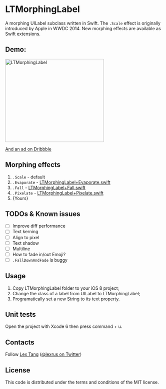 # LTMorphingLabel
A morphing UILabel subclass written in Swift.
The ```.Scale``` effect is originally introduced by Apple in WWDC 2014. New morphing effects are available as Swift extensions. 

## Demo:
<img src="https://cloud.githubusercontent.com/assets/219689/3466547/9828c2f8-0282-11e4-9bcf-04592a0aa1c5.gif" width="315" height="265" alt="LTMorphingLabel"/>

<a href="https://dribbble.com/shots/1621547-LTMorphingLabel">And an ad on Dribbble</a>

## Morphing effects
1. ```.Scale``` - default
2. ```.Evaporate``` - [LTMorphingLabel+Evaporate.swift](https://github.com/lexrus/LTMorphingLabel/blob/master/LTMorphingLabel/LTMorphingLabel%2BEvaporate.swift)
3. ```.Fall``` - [LTMorphingLabel+Fall.swift](https://github.com/lexrus/LTMorphingLabel/blob/master/LTMorphingLabel/LTMorphingLabel%2BFall.swift)
4. ```.Pixelate``` - [LTMorphingLabel+Pixelate.swift](https://github.com/lexrus/LTMorphingLabel/blob/master/LTMorphingLabel/LTMorphingLabel%2BPixelate.swift)
5. {Yours}

## TODOs & Known issues
- [ ] Improve diff performance
- [ ] Text kerning
- [ ] Align to pixel
- [ ] Text shadow
- [ ] Multiline
- [ ] How to fade in/out Emoji?
- [ ] ```.FallDownAndFade``` is buggy

## Usage
1. Copy LTMorphingLabel folder to your iOS 8 project;
2. Change the class of a label from UILabel to LTMorphingLabel;
3. Programatically set a new String to its text property.

## Unit tests
Open the project with Xcode 6 then press command + u.

## Contacts
Follow [Lex Tang](https://github.com/lexrus/) ([@lexrus on Twitter](https://twitter.com/lexrus/))

## License
This code is distributed under the terms and conditions of the MIT license.
